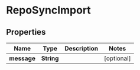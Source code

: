 

# RepoSyncImport

## Properties

Name | Type | Description | Notes
------------ | ------------- | ------------- | -------------
**message** | **String** |  |  [optional]



